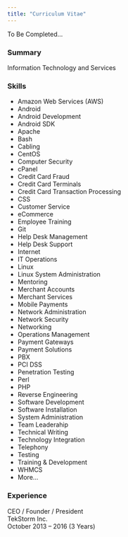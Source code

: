 ```yaml
---
title: "Curriculum Vitae"
---
```


To Be Completed&hellip;

<div class="h-resume">
  <span class="p-name" style="display: none; text-align: center;">
    <a class="p-contact" href="{{ site.github.url }}" rel="me" title="James Stewart">James Stewart</a>'s Curriculum Vitae
  </span>
  <h3 id="summary">Summary</h3>
  <p class="p-summary">Information Technology and Services</p>
  <h3 id="skills">Skills</h3>
  <ul>
    <li class="p-skill">Amazon Web Services (AWS)</li>
    <li class="p-skill">Android</li>
    <li class="p-skill">Android Development</li>
    <li class="p-skill">Android SDK</li>
    <li class="p-skill">Apache</li>
    <li class="p-skill">Bash</li>
    <li class="p-skill">Cabling</li>
    <li class="p-skill">CentOS</li>
    <li class="p-skill">Computer Security</li>
    <li class="p-skill">cPanel</li>
    <li class="p-skill">Credit Card Fraud</li>
    <li class="p-skill">Credit Card Terminals</li>
    <li class="p-skill">Credit Card Transaction Processing</li>
    <li class="p-skill">CSS</li>
    <li class="p-skill">Customer Service</li>
    <li class="p-skill">eCommerce</li>
    <li class="p-skill">Employee Training</li>
    <li class="p-skill">Git</li>
    <li class="p-skill">Help Desk Management</li>
    <li class="p-skill">Help Desk Support</li>
    <li class="p-skill">Internet</li>
    <li class="p-skill">IT Operations</li>
    <li class="p-skill">Linux</li>
    <li class="p-skill">Linux System Administration</li>
    <li class="p-skill">Mentoring</li>
    <li class="p-skill">Merchant Accounts</li>
    <li class="p-skill">Merchant Services</li>
    <li class="p-skill">Mobile Payments</li>
    <li class="p-skill">Network Administration</li>
    <li class="p-skill">Network Security</li>
    <li class="p-skill">Networking</li>
    <li class="p-skill">Operations Management</li>
    <li class="p-skill">Payment Gateways</li>
    <li class="p-skill">Payment Solutions</li>
    <li class="p-skill">PBX</li>
    <li class="p-skill">PCI DSS</li>
    <li class="p-skill">Penetration Testing</li>
    <li class="p-skill">Perl</li>
    <li class="p-skill">PHP</li>
    <li class="p-skill">Reverse Engineering</li>
    <li class="p-skill">Software Development</li>
    <li class="p-skill">Software Installation</li>
    <li class="p-skill">System Administration</li>
    <li class="p-skill">Team Leaderahip</li>
    <li class="p-skill">Technical Writing</li>
    <li class="p-skill">Technology Integration</li>
    <li class="p-skill">Telephony</li>
    <li class="p-skill">Testing</li>
    <li>
      <data class="p-skill" value="Training & Development">
        Training &amp; Development
      </data>
    </li>
    <li class="p-skill">WHMCS</li>
    <li>More&hellip;</li>
  </ul>
  <h3 id="experience">Experience</h3>
  <div class="h-card h-event p-experience">
    <p>
      <span class="title">CEO / Founder / President</span><br />
      <a class="p-name p-org u-url" target="_blank" title="">TekStorm Inc.</a><br />
      <time class="dt-start" datetime="2013-10">October 2013</time>
      &#8211; <time class="dt-end" datetime="2016">2016</time>
      (<time class="dt-duration" datetime="P3Y">3 Years</time>)
    </p>
  </div>
</div>

